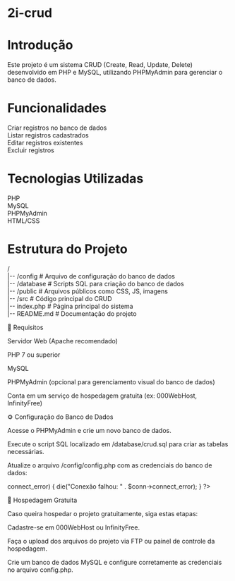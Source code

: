 # 2i-crud

# Introdução  

Este projeto é um sistema CRUD (Create, Read, Update, Delete) desenvolvido em PHP e MySQL, utilizando PHPMyAdmin para gerenciar o banco de dados.  

# Funcionalidades  

Criar registros no banco de dados  
Listar registros cadastrados  
Editar registros existentes  
Excluir registros  

# Tecnologias Utilizadas
PHP  
MySQL  
PHPMyAdmin  
HTML/CSS  

# Estrutura do Projeto  
/  
|-- /config  # Arquivo de configuração do banco de dados  
|-- /database # Scripts SQL para criação do banco de dados  
|-- /public   # Arquivos públicos como CSS, JS, imagens  
|-- /src      # Código principal do CRUD  
|-- index.php # Página principal do sistema  
|-- README.md # Documentação do projeto  

🎯 Requisitos

Servidor Web (Apache recomendado)

PHP 7 ou superior

MySQL

PHPMyAdmin (opcional para gerenciamento visual do banco de dados)

Conta em um serviço de hospedagem gratuita (ex: 000WebHost, InfinityFree)

⚙️ Configuração do Banco de Dados

Acesse o PHPMyAdmin e crie um novo banco de dados.

Execute o script SQL localizado em /database/crud.sql para criar as tabelas necessárias.

Atualize o arquivo /config/config.php com as credenciais do banco de dados:

<?php
$host = 'localhost';
$user = 'seu_usuario';
$pass = 'sua_senha';
$dbname = 'seu_banco_de_dados';
$conn = new mysqli($host, $user, $pass, $dbname);
if ($conn->connect_error) {
    die("Conexão falhou: " . $conn->connect_error);
}
?>

🚀 Hospedagem Gratuita

Caso queira hospedar o projeto gratuitamente, siga estas etapas:

Cadastre-se em 000WebHost ou InfinityFree.

Faça o upload dos arquivos do projeto via FTP ou painel de controle da hospedagem.

Crie um banco de dados MySQL e configure corretamente as credenciais no arquivo config.php.
